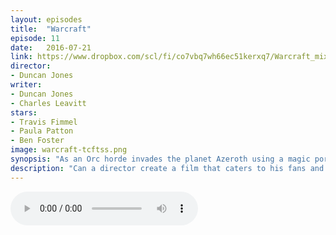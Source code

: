 ```yaml
---
layout: episodes
title:  "Warcraft"
episode: 11
date:   2016-07-21
link: https://www.dropbox.com/scl/fi/co7vbq7wh66ec51kerxq7/Warcraft_mixdown2.mp3?rlkey=vpp13ia8f5b3mkdi13paf8yrw&dl=0
director: 
- Duncan Jones
writer:
- Duncan Jones
- Charles Leavitt
stars: 
- Travis Fimmel
- Paula Patton
- Ben Foster
image: warcraft-tcftss.png
synopsis: "As an Orc horde invades the planet Azeroth using a magic portal, a few human heroes and dissenting Orcs must attempt to stop the true evil behind this war."
description: "Can a director create a film that caters to his fans and the common cinema goer. Duncan Jones certainly tries to accomplish this with Warcraft.  Josh and Damian talk about the film, how video games are a tough thing to import into different mediums and what we would change in the film to tighten it up. "
---
```



<audio src="https://www.dropbox.com/scl/fi/co7vbq7wh66ec51kerxq7/Warcraft_mixdown2.mp3?rlkey=vpp13ia8f5b3mkdi13paf8yrw&dl=0" controls></audio> 

